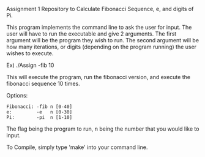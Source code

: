 Assignment 1 Repository to Calculate Fibonacci Sequence, e, and digits of Pi.

This program implements the command line to ask the user for input. The user will have to
run the executable and give 2 arguments. The first argument will be the program they wish
to run. The second argument will be how many iterations, or digits (depending on the program running) the user wishes to execute.

Ex) ./Assign -fib 10

This will execute the program, run the fibonacci version, and execute the fibonacci sequence
10 times.

Options:

	Fibonacci: -fib n [0-40]
	e:         -e   n [0-30]
	Pi:        -pi  n [1-10]

The flag being the program to run, n being the number that you would like to input.

To Compile, simply type 'make' into your command line.
